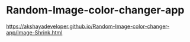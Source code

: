 # Random-Image-color-changer-app
https://akshayadeveloper.github.io/Random-Image-color-changer-app/Image-Shrink.html
